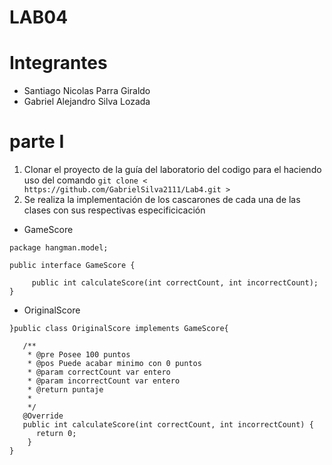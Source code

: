 # LAB04
# Integrantes
- Santiago Nicolas Parra Giraldo
- Gabriel Alejandro Silva Lozada

# parte I
1. Clonar el proyecto de la guía del laboratorio del codigo para el haciendo uso del comando ```git clone < https://github.com/GabrielSilva2111/Lab4.git > ```
2. Se realiza la implementación de los cascarones de cada una de las clases con sus respectivas especificicación
- GameScore
```  
package hangman.model;

public interface GameScore {
    
     public int calculateScore(int correctCount, int incorrectCount);
}
```
- OriginalScore
  
 ```      
}public class OriginalScore implements GameScore{
    
    /**
     * @pre Posee 100 puntos
     * @pos Puede acabar minimo con 0 puntos
     * @param correctCount var entero
     * @param incorrectCount var entero
     * @return puntaje
     *
     */
    @Override
    public int calculateScore(int correctCount, int incorrectCount) {
       return 0;
     } 
}
```
  
  


  
